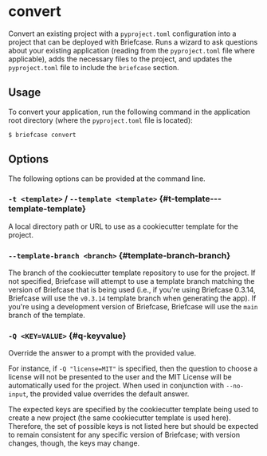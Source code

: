 # convert

Convert an existing project with a `pyproject.toml` configuration into a
project that can be deployed with Briefcase. Runs a wizard to ask
questions about your existing application (reading from the
`pyproject.toml` file where applicable), adds the necessary files to the
project, and updates the `pyproject.toml` file to include the
`briefcase` section.

## Usage

To convert your application, run the following command in the
application root directory (where the `pyproject.toml` file is located):

```console
$ briefcase convert
```

## Options

The following options can be provided at the command line.

### `-t <template>` / `--template <template>` {#t-template---template-template}

A local directory path or URL to use as a cookiecutter template for the
project.

### `--template-branch <branch>` {#template-branch-branch}

The branch of the cookiecutter template repository to use for the
project. If not specified, Briefcase will attempt to use a template
branch matching the version of Briefcase that is being used (i.e., if
you're using Briefcase 0.3.14, Briefcase will use the `v0.3.14` template
branch when generating the app). If you're using a development version
of Briefcase, Briefcase will use the `main` branch of the template.

### `-Q <KEY=VALUE>` {#q-keyvalue}

Override the answer to a prompt with the provided value.

For instance, if `-Q "license=MIT"` is specified, then the question to
choose a license will not be presented to the user and the MIT License
will be automatically used for the project. When used in conjunction
with `--no-input`, the provided value overrides the default answer.

The expected keys are specified by the cookiecutter template being used
to create a new project (the same cookiecutter template is used here).
Therefore, the set of possible keys is not listed here but should be
expected to remain consistent for any specific version of Briefcase;
with version changes, though, the keys may change.
